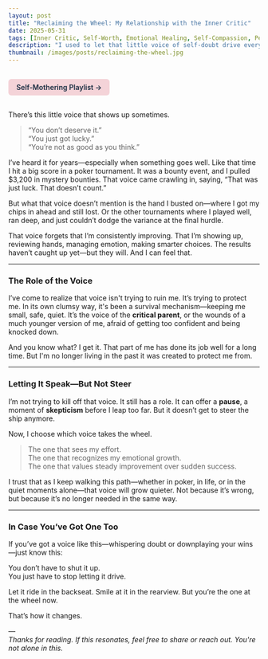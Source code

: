 ```yaml
---
layout: post
title: "Reclaiming the Wheel: My Relationship with the Inner Critic"
date: 2025-05-31
tags: [Inner Critic, Self-Worth, Emotional Healing, Self-Compassion, Personal Empowerment]
description: "I used to let that little voice of self-doubt drive everything. Now, I’m learning to let it speak—but not steer."
thumbnail: /images/posts/reclaiming-the-wheel.jpg
---
```


<a href="https://music.youtube.com/playlist?list=PLuO5E1rh5RqIzePJeOjdXo62gwnYJ748_&si=NvtF0mzI9Sx2IoPu&shuffle=1" 
   target="_blank" 
   class="back-button"
   style="display:inline-block; margin: 1rem auto; background-color: #F4D3D8; color: #1A2D41; padding: 0.5rem 1rem; border-radius: 6px; font-weight: 600; text-decoration: none;">
  Self‑Mothering Playlist →
</a>

There’s this little voice that shows up sometimes.

> “You don’t deserve it.”  
> “You just got lucky.”  
> “You’re not as good as you think.”

I’ve heard it for years—especially when something goes well. Like that time I hit a big score in a poker tournament. It was a bounty event, and I pulled $3,200 in mystery bounties. That voice came crawling in, saying, “That was just luck. That doesn’t count.”

But what that voice doesn’t mention is the hand I busted on—where I got my chips in ahead and still lost. Or the other tournaments where I played well, ran deep, and just couldn’t dodge the variance at the final hurdle.

That voice forgets that I’m consistently improving. That I’m showing up, reviewing hands, managing emotion, making smarter choices. The results haven’t caught up yet—but they will. And I can feel that.

---

### The Role of the Voice

I’ve come to realize that voice isn't trying to ruin me. It’s trying to protect me. In its own clumsy way, it's been a survival mechanism—keeping me small, safe, quiet. It’s the voice of the **critical parent**, or the wounds of a much younger version of me, afraid of getting too confident and being knocked down.

And you know what? I get it. That part of me has done its job well for a long time. But I'm no longer living in the past it was created to protect me from.

---

### Letting It Speak—But Not Steer

I’m not trying to kill off that voice. It still has a role. It can offer a **pause**, a moment of **skepticism** before I leap too far. But it doesn’t get to steer the ship anymore.

Now, I choose which voice takes the wheel.

> The one that sees my effort.  
> The one that recognizes my emotional growth.  
> The one that values steady improvement over sudden success.

I trust that as I keep walking this path—whether in poker, in life, or in the quiet moments alone—that voice will grow quieter. Not because it’s wrong, but because it’s no longer needed in the same way.

---

### In Case You’ve Got One Too

If you’ve got a voice like this—whispering doubt or downplaying your wins—just know this:

You don’t have to shut it up.  
You just have to stop letting it drive.

Let it ride in the backseat. Smile at it in the rearview. But you’re the one at the wheel now.

That’s how it changes.

—  
*Thanks for reading. If this resonates, feel free to share or reach out. You're not alone in this.*
